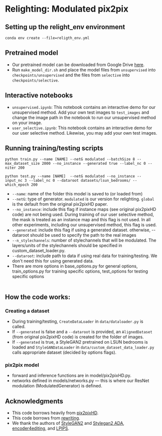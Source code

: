 

# Relighting: Modulated pix2pix

## Setting up the relight_env environment
```
conda env create --file=religth_env.yml
```
## Pretrained model
- Our pretrained model can be downloaded from Google Drive [here](https://drive.google.com/drive/folders/1jK52oEfoYcUI_CMw6_wt57Dii5unE502?usp=sharing).
- Run ```make_model_dir.sh``` and place the model files from ```unsupervised``` into ```checkpoints/unsupervised``` and the files from ```selective``` into ```checkpoints/selective```.
## Interactive notebooks
- ```unsupervised.ipynb```: This notebook contains an interactive demo for our unsupervised method. Add your own test images to ```test_images``` and change the image path in the notebook to run our unsupervised method on your image. 
- ```user_selective.ipynb```: This notebook contains an interactive demo for our user selective method. Likewise, you may add your own test images.
## Running training/testing scripts
```
python train.py --name [NAME] --netG modulated --batchSize 8 --max_dataset_size 2000 --no_instance --generated true --label_nc 0 --niter 200 
```
```
python test.py --name [NAME]  --netG modulated --no_instance --input_nc 3 --label_nc 0 --dataroot datasets/lsun_bedrooms/ --which_epoch 200 
```

- ```--name```: name of the folder this model is saved to (or loaded from) <br>
- ```--netG```: type of generator. ```modulated``` is our version for relighting. ```global``` is the default from the original pix2pixHD paper. <br> 
- ```--no_instance```: include this flag if instance maps (see original pix2pixHD code) are not being used. During training of our user selective method, the mask is treated as an instance map and this flag is not used. In all other experiments, including our unsupervised method, this flag is used.  <br>
- ```--generated```: include this flag if using a generated dataset. otherwise, --dataroot should be used to specify the path to the real images <br>
- ```--n_stylechannels```: number of stylechannels that will be modulated. The layers/units of the stylechannels should be specified in custom_dataset_loader.py. <br>
- ```--dataroot```: include path to data if using real data for training/testing. We don't need this for using generated data.
- There are more options in base_options.py for general options, train_options.py for training specific options, test_options for testing specific options 
<br><br>

 
## How the code works: 
### Creating a dataset
- During training/testing, ```CreateDataLoader``` in ```data/dataloader.py``` is called. 
- If ```--generated``` is false and a ```--dataroot``` is provided, an ```AlignedDataset``` (from original pix2pixHD code) is created for the folder of images. 
- If ```--generated``` is true, a StyleGAN2 pretrained on LSUN bedrooms is loaded and ```StyleGANDataLoader``` in ```data/custom_dataset_data_loader.py``` calls appropriate dataset (decided by options flags). 


### pix2pix model
- forward and inference functions are in model/pix2pixHD.py. 
- networks defined in models/networks.py — this is where our ResNet modulation (ModulatedGenerator) is defined.



## Acknowledgments
- This code borrows heavily from [pix2pixHD](https://tcwang0509.github.io/pix2pixHD/).
- This code borrows from [rewriting](https://github.com/davidbau/rewriting).
- We thank the authors of [StyleGAN2](https://github.com/rosinality/stylegan2-pytorch) and [Stylegan2 ADA](https://github.com/NVlabs/stylegan2-ada-pytorch), [encoder4editing](https://github.com/omertov/encoder4editing), and [LPIPS](https://github.com/richzhang/PerceptualSimilarity).
